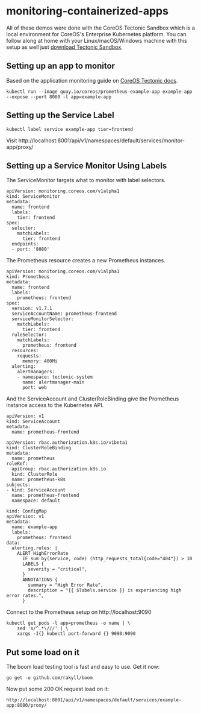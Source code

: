 # monitoring-containerized-apps

All of these demos were done with the CoreOS Tectonic Sandbox which is a local environment for CoreOS's Enterprise Kubernetes platform. You can follow along at home with your Linux/macOS/Windows machine with this setup as well just [download Tectonic Sandbox](https://coreos.com/tectonic/sandbox).

## Setting up an app to monitor

Based on the application monitoring guide on [CoreOS Tectonic
docs](https://coreos.com/tectonic/docs/latest/tectonic-prometheus-operator/user-guides/application-monitoring.html).

```
kubectl run --image quay.io/coreos/prometheus-example-app example-app --expose --port 8080 -l app=example-app
```

## Setting up the Service Label

```
kubectl label service example-app tier=frontend
```

Visit
http://localhost:8001/api/v1/namespaces/default/services/monitor-app/proxy/

## Setting up a Service Monitor Using Labels

The ServiceMonitor targets what to monitor with label selectors.

```
apiVersion: monitoring.coreos.com/v1alpha1
kind: ServiceMonitor
metadata:
  name: frontend
  labels:
    tier: frontend
spec:
  selector:
    matchLabels:
      tier: frontend
  endpoints:
  - port: '8080'
```

The Prometheus resource creates a new Prometheus instances.

```
apiVersion: monitoring.coreos.com/v1alpha1
kind: Prometheus
metadata:
  name: frontend
  labels:
    prometheus: frontend
spec:
  version: v1.7.1
  serviceAccountName: prometheus-frontend
  serviceMonitorSelector:
    matchLabels:
      tier: frontend
  ruleSelector:
    matchLabels:
      prometheus: frontend
  resources:
    requests:
      memory: 400Mi
  alerting:
    alertmanagers:
    - namespace: tectonic-system
      name: alertmanager-main
      port: web
```

And the ServiceAccount and ClusterRoleBinding give the Prometheus instance access to the Kubernetes API.

```
apiVersion: v1
kind: ServiceAccount
metadata:
  name: prometheus-frontend
```

```
apiVersion: rbac.authorization.k8s.io/v1beta1
kind: ClusterRoleBinding
metadata:
  name: prometheus
roleRef:
  apiGroup: rbac.authorization.k8s.io
  kind: ClusterRole
  name: prometheus-k8s
subjects:
- kind: ServiceAccount
  name: prometheus-frontend
  namespace: default
```

```
kind: ConfigMap
apiVersion: v1
metadata:
  name: example-app
  labels:
    prometheus: frontend
data:
  alerting.rules: |
    ALERT HighErrorRate
      IF sum by(service, code) (http_requests_total{code="404"}) > 10
      LABELS {
        severity = "critical",
      }
      ANNOTATIONS {
        summary = "High Error Rate",
        description = "{{ $labels.service }} is experiencing high error rates.",
      }
```

Connect to the Prometheus setup on http://localhost:9090

```
kubectl get pods -l app=prometheus -o name | \
	sed 's/^.*\///' | \
	xargs -I{} kubectl port-forward {} 9090:9090
```


## Put some load on it

The boom load testing tool is fast and easy to use. Get it now:

```
go get -u github.com/rakyll/boom
```

Now put some 200 OK request load on it:

```
http://localhost:8001/api/v1/namespaces/default/services/example-app:8080/proxy/
```
